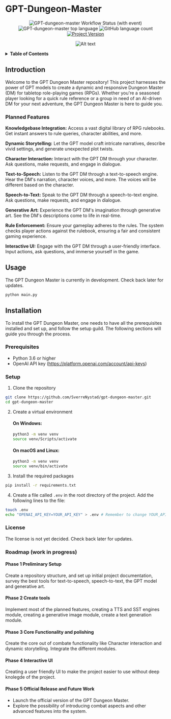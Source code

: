 # GPT-Dungeon-Master

<div align="center">

![GPT-dungeon-master Workflow Status (with event)](https://img.shields.io/github/actions/workflow/status/SverreNystad/gpt-dungeon-master/python-app.yml)
![GPT-dungeon-master top language](https://img.shields.io/github/languages/top/SverreNystad/gpt-dungeon-master)
![GitHub language count](https://img.shields.io/github/languages/count/SverreNystad/gpt-dungeon-master)
[![Project Version](https://img.shields.io/badge/version-0.0.3-blue)](https://img.shields.io/badge/version-0.0.1-blue)

![Alt text](docs/images/DALL·E%202023-09-09%2023.10.21%20-%20A%20robot%20in%20a%20medieval%20cloak%20sitting%20at%20the%20head%20of%20a%20stone%20table,%20with%20AI-driven%20holographic%20projections%20of%20a%2020%20sided%20dice,%20digital%20art.png)


</div>

<!-- TABLE OF CONTENTS -->
<details>
  <summary> <b> Table of Contents </b> </summary>
  <ol>
    <li>
    <a href="#GPT-Dungeon-Master"> GPT-Dungeon-Master </a>
    </li>
    <li>
      <a href="#Introduction">Introduction</a>
    </li>
    <li>
      <a href="#Planed-Features">Planed Features</a>
    </li>
    <li><a href="#Usage">Usage</a></li>
    <li><a href="#Installation">Installation</a>
      <ul>
        <li><a href="#Prerequisites">Prerequisites</a></li>
        <li><a href="#Setup">Setup</a></li>
      </ul>
    </li>
    <li><a href="#license">License</a></li>
  </ol>
</details>

## Introduction
Welcome to the GPT Dungeon Master repository! This project harnesses the power of GPT models to create a dynamic and responsive Dungeon Master (DM) for tabletop role-playing games (RPGs). Whether you're a seasoned player looking for a quick rule reference or a group in need of an AI-driven DM for your next adventure, the GPT Dungeon Master is here to guide you.

### Planned Features
**Knowledgebase Integration:** Access a vast digital library of RPG rulebooks. Get instant answers to rule queries, character abilities, and more.

**Dynamic Storytelling:** Let the GPT model craft intricate narratives, describe vivid settings, and generate unexpected plot twists.

**Character Interaction:** Interact with the GPT DM through your character. Ask questions, make requests, and engage in dialogue.

**Text-to-Speech:** Listen to the GPT DM through a text-to-speech engine. Hear the DM's narration, character voices, and more. The voices will be different based on the character.

**Speech-to-Text:** Speak to the GPT DM through a speech-to-text engine. Ask questions, make requests, and engage in dialogue.

**Generative Art:** Experience the GPT DM's imagination through generative art. See the DM's descriptions come to life in real-time.

**Rule Enforcement:** Ensure your gameplay adheres to the rules. The system checks player actions against the rulebook, ensuring a fair and consistent gaming experience.

**Interactive UI:** Engage with the GPT DM through a user-friendly interface. Input actions, ask questions, and immerse yourself in the game.

## Usage
The GPT Dungeon Master is currently in development. Check back later for updates.
```bash
python main.py
```

## Installation
To install the GPT Dungeon Master, one needs to have all the prerequisites installed and set up, and follow the setup guild. The following sections will guide you through the process.
### Prerequisites
- Python 3.6 or higher
- OpenAI API key (https://platform.openai.com/account/api-keys)
  

### Setup
1. Clone the repository
```bash
git clone https://github.com/SverreNystad/gpt-dungeon-master.git
cd gpt-dungeon-master
```
2. Create a virtual environment
    
    #### On Windows:
    ```bash
    python3 -m venv venv
    source venv/Scripts/activate
    ```
    #### On macOS and Linux: 
    ```bash
    python3 -m venv venv
    source venv/bin/activate
    ```

3. Install the required packages
```bash
pip install -r requirements.txt
```

4. Create a file called `.env` in the root directory of the project. Add the following lines to the file:
```bash
touch .env
echo "OPENAI_API_KEY=YOUR_API_KEY" > .env # Remember to change YOUR_API_KEY to your actual API key
```

### License
The license is not yet decided. Check back later for updates.


### Roadmap (work in progress)
#### Phase 1 Preliminary Setup
Create a repository structure, and set up initial project documentation, survey the best tools for text-to-speech, speech-to-text, the GPT model and generative art.

#### Phase 2 Create tools
Implement most of the planned features, creating a TTS and SST engines module, creating a generative image module, create a text generation module.

#### Phase 3 Core Functionality and polishing
Create the core out of combate functionality like Character interaction and dynamic storytelling. Integrate the different modules.


#### Phase 4 Interactive UI
Creating a user friendly UI to make the project easier to use without deep knolegde of the project.

#### Phase 5 Official Release and Future Work
* Launch the official version of the GPT Dungeon Master. 
* Explore the possibility of introducing combat aspects and other advanced features into the system.
